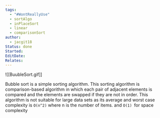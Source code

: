 ```yaml
---
tags:
  - "#WontReallyUse"
  - sortAlgo
  - inPlaceSort
  - linear
  - comparisonSort
author:
  - jacgit18
Status: done
Started: 
EditDate: 
Relates:
---
```


![[BuubleSort.gif]]

Bubble sort is a simple sorting algorithm. This sorting algorithm is comparison-based algorithm in which each pair of adjacent elements is compared and the elements are swapped if they are not in order. This algorithm is not suitable for large data sets as its average and worst case complexity is `Ο(n^2)` where n is the number of items. and `O(1) `for space complexity